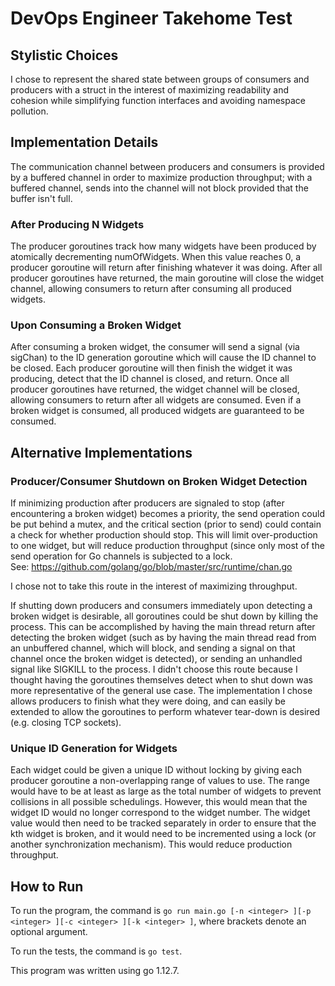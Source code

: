 # DevOps Engineer Takehome Test
## Stylistic Choices
I chose to represent the shared state between groups of consumers and producers
with a struct in the interest of maximizing readability and cohesion while
simplifying function interfaces and avoiding namespace pollution.

## Implementation Details
The communication channel between producers and consumers is provided by a
buffered channel in order to maximize production throughput; with a buffered
channel, sends into the channel will not block provided that the buffer isn't
full.

### After Producing N Widgets
The producer goroutines track how many widgets have been produced by atomically
decrementing numOfWidgets. When this value reaches 0, a producer goroutine will
return after finishing whatever it was doing. After all producer goroutines
have returned, the main goroutine will close the widget channel, allowing
consumers to return after consuming all produced widgets.

### Upon Consuming a Broken Widget
After consuming a broken widget, the consumer will send a signal (via sigChan)
to the ID generation goroutine which will cause the ID channel to be closed.
Each producer goroutine will then finish the widget it was producing, detect
that the ID channel is closed, and return. Once all producer goroutines have
returned, the widget channel will be closed, allowing consumers to return after
all widgets are consumed. Even if a broken widget is consumed, all produced
widgets are guaranteed to be consumed.

## Alternative Implementations
### Producer/Consumer Shutdown on Broken Widget Detection
If minimizing production after producers are signaled to stop (after
encountering a broken widget) becomes a priority, the send operation could be
put behind a mutex, and the critical section (prior to send) could contain a
check for whether production should stop. This will limit over-production to one
widget, but will reduce production throughput (since only most of the send
operation for Go channels is subjected to a lock.  
See: https://github.com/golang/go/blob/master/src/runtime/chan.go 

I chose not to take this route in the interest of maximizing throughput.

If shutting down producers and consumers immediately upon detecting a broken
widget is desirable, all goroutines could be shut down by killing the process.
This can be accomplished by having the main thread return after detecting the
broken widget (such as by having the main thread read from an unbuffered
channel, which will block, and sending a signal on that channel once the broken
widget is detected), or sending an unhandled signal like SIGKILL to the process.
I didn't choose this route because I thought having the goroutines themselves
detect when to shut down was more representative of the general use case. The
implementation I chose allows producers to finish what they were doing, and can
easily be extended to allow the goroutines to perform whatever tear-down is
desired (e.g. closing TCP sockets).

### Unique ID Generation for Widgets
Each widget could be given a unique ID without locking by giving each producer
goroutine a non-overlapping range of values to use. The range would have to be
at least as large as the total number of widgets to prevent collisions in all
possible schedulings. However, this would mean that the widget ID would no
longer correspond to the widget number. The widget value would then need to be
tracked separately in order to ensure that the kth widget is broken, and it
would need to be incremented using a lock (or another synchronization
mechanism). This would reduce production throughput.

## How to Run
To run the program, the command is `go run main.go [-n <integer> ][-p <integer>
][-c <integer> ][-k <integer> ]`, where brackets denote an optional argument.

To run the tests, the command is `go test`.

This program was written using go 1.12.7.
